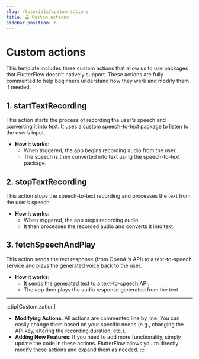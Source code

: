 ```yaml
---
slug: /tutorials/custom-actions
title: 🕹️ Custom actions
sidebar_position: 6
---
```


# Custom actions

This template includes three custom actions that allow us to use packages that FlutterFlow doesn’t natively support. These actions are fully commented to help beginners understand how they work and modify them if needed.

## 1. **startTextRecording**

This action starts the process of recording the user's speech and converting it into text. It uses a custom speech-to-text package to listen to the user’s input.

- **How it works**:
  - When triggered, the app begins recording audio from the user.
  - The speech is then converted into text using the speech-to-text package.
  

## 2. **stopTextRecording**

This action stops the speech-to-text recording and processes the text from the user’s speech.

- **How it works**:
  - When triggered, the app stops recording audio.
  - It then processes the recorded audio and converts it into text.


## 3. **fetchSpeechAndPlay**

This action sends the text response (from OpenAI’s API) to a text-to-speech service and plays the generated voice back to the user.

- **How it works**:
  - It sends the generated text to a text-to-speech API.
  - The app then plays the audio response generated from the text.

---

:::tip[Customization]
- **Modifying Actions**: All actions are commented line by line. You can easily change them based on your specific needs (e.g., changing the API key, altering the recording duration, etc.).
- **Adding New Features**: If you need to add more functionality, simply update the code in these actions. FlutterFlow allows you to directly modify these actions and expand them as needed.
:::